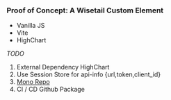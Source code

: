 ### Proof of Concept: A Wisetail Custom Element

- Vanilla JS
- Vite
- HighChart

_TODO_
1. External Dependency HighChart
2. Use Session Store for api-info {url,token,client_id}
3. [Mono Repo](https://pnpm.io/workspaces)
4. CI / CD Github Package